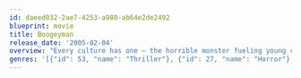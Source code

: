 ```yaml
---
id: daeed032-2ae7-4253-a980-ab64e2de2492
blueprint: movie
title: Boogeyman
release_date: '2005-02-04'
overview: "Every culture has one – the horrible monster fueling young children's nightmares. But for Tim, the Boogeyman still lives in his memories as a creature that devoured his father 16 years earlier. Is the Boogeyman real? Or did Tim make him up to explain why his father abandoned his family?"
genres: '[{"id": 53, "name": "Thriller"}, {"id": 27, "name": "Horror"}, {"id": 18, "name": "Drama"}, {"id": 9648, "name": "Mystery"}]'
---
```


